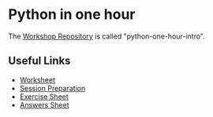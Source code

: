 # Python in one hour

The [Workshop Repository](https://github.com/MVSE-Outreach/python-one-hour-intro) is called "python-one-hour-intro".

## Useful Links

* [Worksheet](Python-in-one-hour-Worksheet.pdf)
* [Session Preparation](Session-Preparation.pdf)
* [Exercise Sheet](Python-in-one-hour-Exercises.pdf)
* [Answers Sheet](Python-in-one-hour-Answers.pdf)

